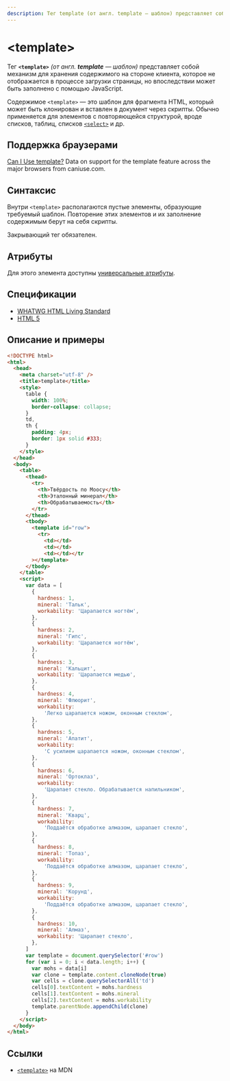 ```yaml
---
description: Тег template (от англ. template — шаблон) представляет собой механизм для хранения содержимого на стороне клиента, которое не отображается в процессе загрузки страницы, но впоследствии может быть заполнено с помощью JavaScript
---
```


# &lt;template&gt;

Тег **`<template>`** _(от англ. **template** — шаблон)_ представляет собой механизм для хранения содержимого на стороне клиента, которое не отображается в процессе загрузки страницы, но впоследствии может быть заполнено с помощью JavaScript.

Содержимое `<template>` — это шаблон для фрагмента HTML, который может быть клонирован и вставлен в документ через скрипты. Обычно применяется для элементов с повторяющейся структурой, вроде списков, таблиц, списков [`<select>`](select.md) и др.

## Поддержка браузерами

<p class="ciu_embed" data-feature="template" data-periods="future_1,current,past_1,past_2">
<a href="http://caniuse.com/#feat=template">Can I Use template?</a> Data on support for the template feature across the major browsers from caniuse.com.
</p>

## Синтаксис

Внутри `<template>` располагаются пустые элементы, образующие требуемый шаблон. Повторение этих элементов и их заполнение содержимым берут на себя скрипты.

Закрывающий тег обязателен.

## Атрибуты

Для этого элемента доступны [универсальные атрибуты](uni-attr.md).

## Спецификации

- [WHATWG HTML Living Standard](https://html.spec.whatwg.org/multipage//scripting-1.html#the-template-element)
- [HTML 5](http://www.w3.org/TR/html5//scripting-1.html#the-template-element)

## Описание и примеры

```html
<!DOCTYPE html>
<html>
  <head>
    <meta charset="utf-8" />
    <title>template</title>
    <style>
      table {
        width: 100%;
        border-collapse: collapse;
      }
      td,
      th {
        padding: 4px;
        border: 1px solid #333;
      }
    </style>
  </head>
  <body>
    <table>
      <thead>
        <tr>
          <th>Твёрдость по Моосу</th>
          <th>Эталонный минерал</th>
          <th>Обрабатываемость</th>
        </tr>
      </thead>
      <tbody>
        <template id="row">
          <tr>
            <td></td>
            <td></td>
            <td></td></tr
        ></template>
      </tbody>
    </table>
    <script>
      var data = [
        {
          hardness: 1,
          mineral: 'Тальк',
          workability: 'Царапается ногтём',
        },
        {
          hardness: 2,
          mineral: 'Гипс',
          workability: 'Царапается ногтём',
        },
        {
          hardness: 3,
          mineral: 'Кальцит',
          workability: 'Царапается медью',
        },
        {
          hardness: 4,
          mineral: 'Флюорит',
          workability:
            'Легко царапается ножом, оконным стеклом',
        },
        {
          hardness: 5,
          mineral: 'Апатит',
          workability:
            'С усилием царапается ножом, оконным стеклом',
        },
        {
          hardness: 6,
          mineral: 'Ортоклаз',
          workability:
            'Царапает стекло. Обрабатывается напильником',
        },
        {
          hardness: 7,
          mineral: 'Кварц',
          workability:
            'Поддаётся обработке алмазом, царапает стекло',
        },
        {
          hardness: 8,
          mineral: 'Топаз',
          workability:
            'Поддаётся обработке алмазом, царапает стекло',
        },
        {
          hardness: 9,
          mineral: 'Корунд',
          workability:
            'Поддаётся обработке алмазом, царапает стекло',
        },
        {
          hardness: 10,
          mineral: 'Алмаз',
          workability: 'Царапает стекло',
        },
      ]
      var template = document.querySelector('#row')
      for (var i = 0; i < data.length; i++) {
        var mohs = data[i]
        var clone = template.content.cloneNode(true)
        var cells = clone.querySelectorAll('td')
        cells[0].textContent = mohs.hardness
        cells[1].textContent = mohs.mineral
        cells[2].textContent = mohs.workability
        template.parentNode.appendChild(clone)
      }
    </script>
  </body>
</html>
```

## Ссылки

- [`<template>`](https://developer.mozilla.org/ru/docs/Web/HTML/Element/template) на MDN
